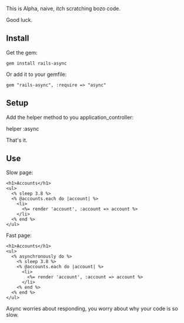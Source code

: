This is Alpha, naive, itch scratching bozo code. 

Good luck.

## Install

Get the gem:

    gem install rails-async

Or add it to your gemfile:

    gem "rails-async", :require => "async"

## Setup

Add the helper method to you application_controller:

  helper :async

That's it.

## Use

Slow page:

    <h1>Accounts</h1>
    <ul>
      <% sleep 3.8 %>
      <% @accounts.each do |account| %>
        <li>
          <%= render 'account', :account => account %>
        </li>
      <% end %>
    </ul>

Fast page:

    <h1>Accounts</h1>
    <ul>
      <% asynchronously do %>
        <% sleep 3.8 %>
        <% @accounts.each do |account| %>
          <li>
            <%= render 'account', :account => account %>
          </li>
        <% end %>
      <% end %>
    </ul>

Async worries about responding, you worry about why your code is so slow.
